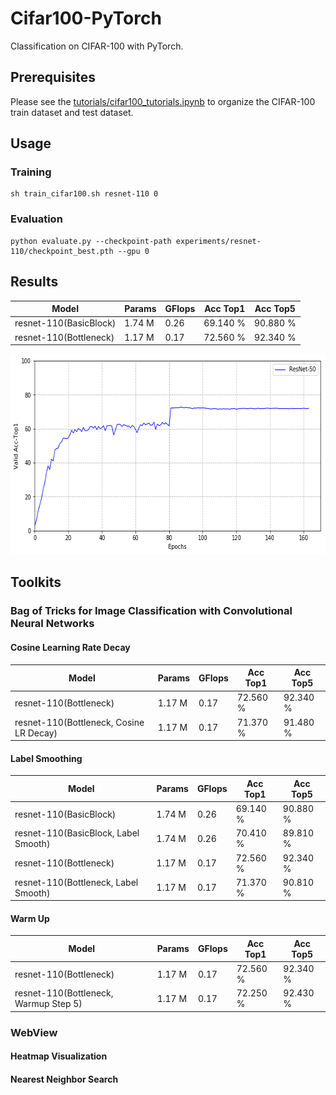 # Cifar100-PyTorch
Classification on CIFAR-100 with PyTorch.

## Prerequisites
Please see the [tutorials/cifar100_tutorials.ipynb](tutorials/cifar100_tutorials.ipynb) to organize the CIFAR-100 train dataset and test dataset.

## Usage
### Training 
```shell
sh train_cifar100.sh resnet-110 0
```

### Evaluation
```shell
python evaluate.py --checkpoint-path experiments/resnet-110/checkpoint_best.pth --gpu 0
```

## Results
|                      Model                     |      Params    |     GFlops     |    Acc Top1   |    Acc Top5    |
| ---------------------------------------------- | -------------- | -------------- | ------------- | -------------- |
| resnet-110(BasicBlock)                         |      1.74 M    |      0.26      |    69.140 %   |    90.880 %    |
| resnet-110(Bottleneck)                         |      1.17 M    |      0.17      |    72.560 %   |    92.340 %    |

<div align="left">
  <img src="resources/resnet50-valid_acc_top1.png" height="321" width="615"/>
</div>

## Toolkits
### Bag of Tricks for Image Classification with Convolutional Neural Networks
#### Cosine Learning Rate Decay
|                      Model                     |      Params    |     GFlops     |    Acc Top1   |    Acc Top5    |
| ---------------------------------------------- | -------------- | -------------- | ------------- | -------------- |
| resnet-110(Bottleneck)                         |      1.17 M    |      0.17      |    72.560 %   |    92.340 %    |
| resnet-110(Bottleneck, Cosine LR Decay)        |      1.17 M    |      0.17      |    71.370 %   |    91.480 %    |

#### Label Smoothing
|                      Model                     |      Params    |     GFlops     |    Acc Top1   |    Acc Top5    |
| ---------------------------------------------- | -------------- | -------------- | ------------- | -------------- |
| resnet-110(BasicBlock)                         |      1.74 M    |      0.26      |    69.140 %   |    90.880 %    |
| resnet-110(BasicBlock, Label Smooth)           |      1.74 M    |      0.26      |    70.410 %   |    89.810 %    |
| resnet-110(Bottleneck)                         |      1.17 M    |      0.17      |    72.560 %   |    92.340 %    |
| resnet-110(Bottleneck, Label Smooth)           |      1.17 M    |      0.17      |    71.370 %   |    90.810 %    |

#### Warm Up
|                      Model                     |      Params    |     GFlops     |    Acc Top1   |    Acc Top5    |
| ---------------------------------------------- | -------------- | -------------- | ------------- | -------------- |
| resnet-110(Bottleneck)                         |      1.17 M    |      0.17      |    72.560 %   |    92.340 %    |
| resnet-110(Bottleneck, Warmup Step 5)          |      1.17 M    |      0.17      |    72.250 %   |    92.430 %    |

### WebView

#### Heatmap Visualization

#### Nearest Neighbor Search